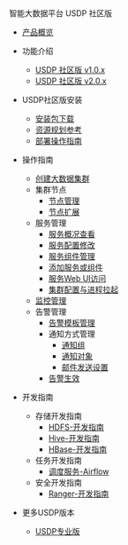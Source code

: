 <div class="sidebar_title icon_"> 智能大数据平台 USDP 社区版</div>   

* [产品概览](/usdp_community/README)
* 功能介绍
   * [USDP 社区版 v1.0.x](usdp_community/1.0.x/release_notes)
   * [USDP 社区版 v2.0.x](usdp_community/2.0.x/release_notes)
* USDP社区版安装
   * [安装包下载](usdp_community/plan&create/download)
   * [资源规划参考](usdp_community/plan&create/deploy_plan)
   * [部署操作指南](usdp_community/plan&create/install)
* 操作指南
   * [创建大数据集群](usdp_community/webconsole/cluster_create)
   * 集群节点
     * [节点管理](usdp_community/webconsole/node)
     * [节点扩展](usdp_community/webconsole/node_add)
   * 服务管理
     * [服务概况查看](usdp_community/webconsole/service_state)
     * [服务配置修改](usdp_community/webconsole/service_config)
     * [服务组件管理](usdp_community/webconsole/service_component)
     * [添加服务或组件](usdp_community/webconsole/service_extension)
     * [服务Web UI访问](usdp_community/webconsole/service_web)
     * [集群配置与进程拉起](usdp_community/webconsole/cluster_service)
   * [监控管理](usdp_community/webconsole/monitor)
   * 告警管理
     * [告警模板管理](usdp_community/webconsole/alarmTemplate)
     * 通知方式管理
       * [通知组](usdp_community/webconsole/alarmInform_group)
       * [通知对象](usdp_community/webconsole/alarmInform_object)
       * [邮件发送设置](usdp_community/webconsole/alarmInform_email)
     * [告警生效](usdp_community/webconsole/alarmTemplate_work)


* 开发指南
   * 存储开发指南
     * [HDFS-开发指南](usdp_community/developer/hdfs)
     * [Hive-开发指南](usdp_community/developer/hive)
     * [HBase-开发指南](usdp_community/developer/hbase)
   * 任务开发指南
     * [调度服务-Airflow](usdp_community/schedule/airflow)
   * 安全开发指南
     * [Ranger-开发指南](usdp_community/developer/ranger)
* 更多USDP版本
   * [USDP专业版](/usdpdc/README)

